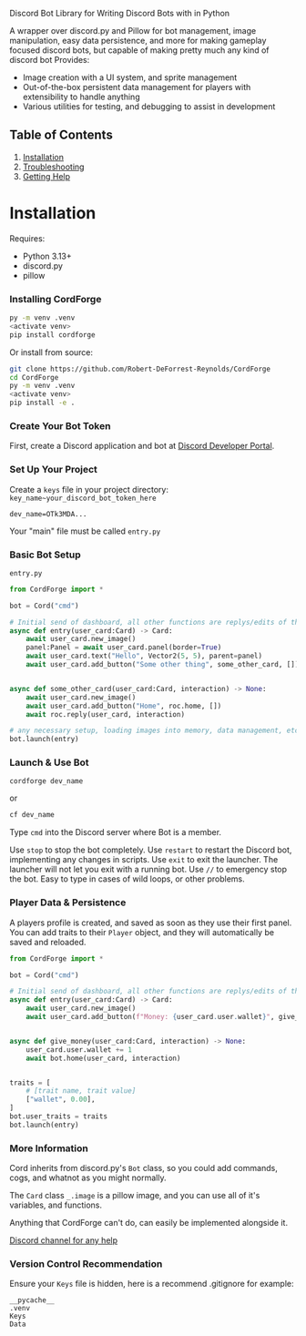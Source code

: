 Discord Bot Library for Writing Discord Bots with in Python 

A wrapper over discord.py and Pillow for bot management, image manipulation, easy data persistence, and more for making gameplay focused discord bots, but capable of making pretty much any kind of discord bot
Provides:
 - Image creation with a UI system, and sprite management
 - Out-of-the-box persistent data management for players with extensibility to handle anything
 - Various utilities for testing, and debugging to assist in development

## Table of Contents
1. [Installation](#installation)
2. [Troubleshooting](#troubleshooting)
2. [Getting Help](#getting-help)


# Installation
Requires:
 - Python 3.13+
 - discord.py
 - pillow

### Installing CordForge
```bash
py -m venv .venv
<activate venv>
pip install cordforge
```

Or install from source:
```bash
git clone https://github.com/Robert-DeForrest-Reynolds/CordForge
cd CordForge
py -m venv .venv
<activate venv>
pip install -e .
```

### Create Your Bot Token
First, create a Discord application and bot at [Discord Developer Portal](https://discord.com/developers/applications).

### Set Up Your Project
Create a `keys` file in your project directory:
`key_name~your_discord_bot_token_here`
```
dev_name=OTk3MDA...
```
Your "main" file must be called `entry.py`

### Basic Bot Setup
`entry.py`
```python
from CordForge import *

bot = Cord("cmd")

# Initial send of dashboard, all other functions are replys/edits of the sent message
async def entry(user_card:Card) -> Card:
    await user_card.new_image()
    panel:Panel = await user_card.panel(border=True)
    await user_card.text("Hello", Vector2(5, 5), parent=panel)
    await user_card.add_button("Some other thing", some_other_card, [])


async def some_other_card(user_card:Card, interaction) -> None:
    await user_card.new_image()
    await user_card.add_button("Home", roc.home, [])
    await roc.reply(user_card, interaction)

# any necessary setup, loading images into memory, data management, etc.
bot.launch(entry)
```

### Launch & Use Bot
```base
cordforge dev_name
```
or
```bash
cf dev_name
```

Type `cmd` into the Discord server where Bot is a member.

Use `stop` to stop the bot completely.
Use `restart` to restart the Discord bot, implementing any changes in scripts.
Use `exit` to exit the launcher. The launcher will not let you exit with a running bot.
Use `//` to emergency stop the bot. Easy to type in cases of wild loops, or other problems.

### Player Data & Persistence
A players profile is created, and saved as soon as they use their first panel. You can add traits to their `Player` object, and they will automatically be saved and reloaded.

```python
from CordForge import *

bot = Cord("cmd")

# Initial send of dashboard, all other functions are replys/edits of the sent message
async def entry(user_card:Card) -> Card:
    await user_card.new_image()
    await user_card.add_button(f"Money: {user_card.user.wallet}", give_money, [])


async def give_money(user_card:Card, interaction) -> None:
    user_card.user.wallet += 1
    await bot.home(user_card, interaction)


traits = [
    # [trait name, trait value]
    ["wallet", 0.00],
]
bot.user_traits = traits
bot.launch(entry)
```

### More Information
Cord inherits from discord.py's `Bot` class, so you could add commands, cogs, and whatnot as you might normally.

The `Card` class `_.image` is a pillow image, and you can use all of it's variables, and functions.

Anything that CordForge can't do, can easily be implemented alongside it.

[Discord channel for any help](https://discord.gg/GGt4wZpujH)

### Version Control Recommendation
Ensure your `Keys` file is hidden, here is a recommend .gitignore for example:
```
__pycache__
.venv
Keys
Data
```